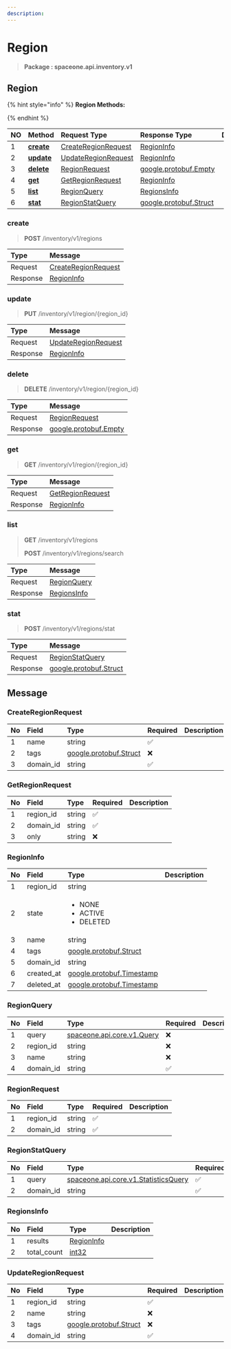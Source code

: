 ```yaml
---
description:  
---
```

# Region

>  **Package : spaceone.api.inventory.v1**

## Region

{% hint style="info" %}
**Region Methods:**

{%  endhint %}


| NO |  Method | Request Type | Response Type | Description |
| :--- | :--- | :--- | :--- | :--- |
| 1 | [**create**](region.md#create)| [CreateRegionRequest](region.md#createregionrequest) | [RegionInfo](region.md#regioninfo) |  |
| 2 | [**update**](region.md#update)| [UpdateRegionRequest](region.md#updateregionrequest) | [RegionInfo](region.md#regioninfo) |  |
| 3 | [**delete**](region.md#delete)| [RegionRequest](region.md#regionrequest) |[google.protobuf.Empty](https://github.com/protocolbuffers/protobuf/blob/master/src/google/protobuf/empty.proto)|  |
| 4 | [**get**](region.md#get)| [GetRegionRequest](region.md#getregionrequest) | [RegionInfo](region.md#regioninfo) |  |
| 5 | [**list**](region.md#list)| [RegionQuery](region.md#regionquery) | [RegionsInfo](region.md#regionsinfo) |  |
| 6 | [**stat**](region.md#stat)| [RegionStatQuery](region.md#regionstatquery) |[google.protobuf.Struct](https://github.com/protocolbuffers/protobuf/blob/master/src/google/protobuf/struct.proto)|  | 
 
 
 
 
### create
> **POST** /inventory/v1/regions
>


| Type | Message |
| :--- | :--- |
| Request | [CreateRegionRequest](region.md#createregionrequest) |
| Response |  [RegionInfo](region.md#regioninfo)  |
 
 
 
 
 
### update
> **PUT** /inventory/v1/region/{region_id}
>


| Type | Message |
| :--- | :--- |
| Request | [UpdateRegionRequest](region.md#updateregionrequest) |
| Response |  [RegionInfo](region.md#regioninfo)  |
 
 
 
 
 
### delete
> **DELETE** /inventory/v1/region/{region_id}
>


| Type | Message |
| :--- | :--- |
| Request | [RegionRequest](region.md#regionrequest) |
| Response | [google.protobuf.Empty](https://github.com/protocolbuffers/protobuf/blob/master/src/google/protobuf/empty.proto) |
 
 
 
 
 
### get
> **GET** /inventory/v1/region/{region_id}
>


| Type | Message |
| :--- | :--- |
| Request | [GetRegionRequest](region.md#getregionrequest) |
| Response |  [RegionInfo](region.md#regioninfo)  |
 
 
 
 
 
### list
> **GET** /inventory/v1/regions
>
> **POST** /inventory/v1/regions/search



| Type | Message |
| :--- | :--- |
| Request | [RegionQuery](region.md#regionquery) |
| Response |  [RegionsInfo](region.md#regionsinfo)  |
 
 
 
 
 
### stat
> **POST** /inventory/v1/regions/stat
>


| Type | Message |
| :--- | :--- |
| Request | [RegionStatQuery](region.md#regionstatquery) |
| Response | [google.protobuf.Struct](https://github.com/protocolbuffers/protobuf/blob/master/src/google/protobuf/struct.proto) |


## 

## Message

### CreateRegionRequest
| No | Field | Type | Required | Description |
| :--- | :--- | :--- | :--- | :--- |
| 1 | name |string|✅||
| 2 | tags |[google.protobuf.Struct](https://github.com/protocolbuffers/protobuf/blob/master/src/google/protobuf/struct.proto)|❌||
| 3 | domain_id |string|✅||

### GetRegionRequest
| No | Field | Type | Required | Description |
| :--- | :--- | :--- | :--- | :--- |
| 1 | region_id |string|✅||
| 2 | domain_id |string|✅||
| 3 | only |string|❌||

### RegionInfo
<table>
  <thead>
    <tr>
      <th style="text-align:left">No</th>
      <th style="text-align:left">Field</th>
      <th style="text-align:left">Type</th>
      <th style="text-align:left">Description</th>
    </tr>
  </thead>
  <tbody>
    <tr>
      <td style="text-align:left">1</td>
      <td style="text-align:left">region_id</td>
      <td style="text-align:left">string</td>
<td style="text-align:left"></td>

   </tr>
    <tr>
      <td style="text-align:left">2</td>
      <td style="text-align:left">state</td>
      <td style="text-align:left"><ul>
          	<li>NONE</li>
          	<li>ACTIVE</li>
          	<li>DELETED</li>
        </ul></td>
<td style="text-align:left"></td>

   </tr>
    <tr>
      <td style="text-align:left">3</td>
      <td style="text-align:left">name</td>
      <td style="text-align:left">string</td>
<td style="text-align:left"></td>

   </tr>
    <tr>
      <td style="text-align:left">4</td>
      <td style="text-align:left">tags</td>
      <td style="text-align:left"><a href="https://github.com/protocolbuffers/protobuf/blob/master/src/google/protobuf/struct.proto">google.protobuf.Struct</a></td>
<td style="text-align:left"></td>

   </tr>
    <tr>
      <td style="text-align:left">5</td>
      <td style="text-align:left">domain_id</td>
      <td style="text-align:left">string</td>
<td style="text-align:left"></td>

   </tr>
    <tr>
      <td style="text-align:left">6</td>
      <td style="text-align:left">created_at</td>
      <td style="text-align:left"><a href="https://github.com/protocolbuffers/protobuf/blob/master/src/google/protobuf/timestamp.proto">google.protobuf.Timestamp</a></td>
<td style="text-align:left"></td>

   </tr>
    <tr>
      <td style="text-align:left">7</td>
      <td style="text-align:left">deleted_at</td>
      <td style="text-align:left"><a href="https://github.com/protocolbuffers/protobuf/blob/master/src/google/protobuf/timestamp.proto">google.protobuf.Timestamp</a></td>
<td style="text-align:left"></td>

   </tr>
  </tbody>
</table>


### RegionQuery
| No | Field | Type | Required | Description |
| :--- | :--- | :--- | :--- | :--- |
| 1 | query |[spaceone.api.core.v1.Query](https://spaceone-dev.gitbook.io/api-reference/common-v1/search-query)|❌||
| 2 | region_id |string|❌||
| 3 | name |string|❌||
| 4 | domain_id |string|✅||

### RegionRequest
| No | Field | Type | Required | Description |
| :--- | :--- | :--- | :--- | :--- |
| 1 | region_id |string|✅||
| 2 | domain_id |string|✅||

### RegionStatQuery
| No | Field | Type | Required | Description |
| :--- | :--- | :--- | :--- | :--- |
| 1 | query |[spaceone.api.core.v1.StatisticsQuery](https://spaceone-dev.gitbook.io/api-reference/common-v1/statistics-query)|✅||
| 2 | domain_id |string|✅||

### RegionsInfo
| No | Field | Type |  Description |
| :--- | :--- | :--- | :--- |
| 1 | results |[RegionInfo](region.md#regioninfo)||
| 2 | total_count |[int32](https://github.com/protocolbuffers/protobuf/blob/master/src/google/protobuf/type.proto)||

### UpdateRegionRequest
| No | Field | Type | Required | Description |
| :--- | :--- | :--- | :--- | :--- |
| 1 | region_id |string|✅||
| 2 | name |string|❌||
| 3 | tags |[google.protobuf.Struct](https://github.com/protocolbuffers/protobuf/blob/master/src/google/protobuf/struct.proto)|❌||
| 4 | domain_id |string|✅||
